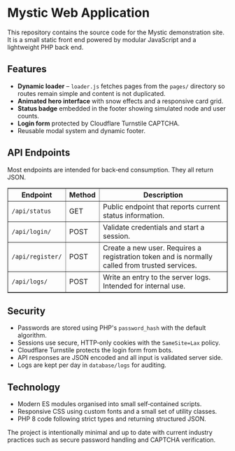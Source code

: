 <!DOCTYPE html>
<html lang="en">
<head>
<meta charset="UTF-8">
<title>Mystic Website</title>
</head>
<body>
<h1>Mystic Web Application</h1>
<p>This repository contains the source code for the Mystic demonstration site. It is a small static front end powered by modular JavaScript and a lightweight PHP back end.</p>

<h2>Features</h2>
<ul>
<li><strong>Dynamic loader</strong> – <code>loader.js</code> fetches pages from the <code>pages/</code> directory so routes remain simple and content is not duplicated.</li>
<li><strong>Animated hero interface</strong> with snow effects and a responsive card grid.</li>
<li><strong>Status badge</strong> embedded in the footer showing simulated node and user counts.</li>
<li><strong>Login form</strong> protected by Cloudflare Turnstile CAPTCHA.</li>
<li>Reusable modal system and dynamic footer.</li>
</ul>

<h2>API Endpoints</h2>
<p>Most endpoints are intended for back‑end consumption. They all return JSON.</p>
<table border="1" cellpadding="4" cellspacing="0">
<tr><th>Endpoint</th><th>Method</th><th>Description</th></tr>
<tr><td><code>/api/status</code></td><td>GET</td><td>Public endpoint that reports current status information.</td></tr>
<tr><td><code>/api/login/</code></td><td>POST</td><td>Validate credentials and start a session.</td></tr>
<tr><td><code>/api/register/</code></td><td>POST</td><td>Create a new user. Requires a registration token and is normally called from trusted services.</td></tr>
<tr><td><code>/api/logs/</code></td><td>POST</td><td>Write an entry to the server logs. Intended for internal use.</td></tr>
</table>

<h2>Security</h2>
<ul>
<li>Passwords are stored using PHP's <code>password_hash</code> with the default algorithm.</li>
<li>Sessions use secure, HTTP‑only cookies with the <code>SameSite=Lax</code> policy.</li>
<li>Cloudflare Turnstile protects the login form from bots.</li>
<li>API responses are JSON encoded and all input is validated server side.</li>
<li>Logs are kept per day in <code>database/logs</code> for auditing.</li>
</ul>

<h2>Technology</h2>
<ul>
<li>Modern ES modules organised into small self‑contained scripts.</li>
<li>Responsive CSS using custom fonts and a small set of utility classes.</li>
<li>PHP 8 code following strict types and returning structured JSON.</li>
</ul>

<p>The project is intentionally minimal and up to date with current industry practices such as secure password handling and CAPTCHA verification.</p>
</body>
</html>

